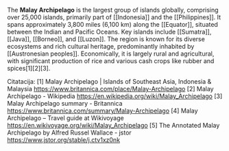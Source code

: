 
The **Malay Archipelago** is the largest group of islands globally, comprising over 25,000 islands, primarily part of [[Indonesia]] and the [[Philippines]]. It spans approximately 3,800 miles (6,100 km) along the [[Equator]], situated between the Indian and Pacific Oceans. Key islands include [[Sumatra]], [[Java]], [[Borneo]], and [[Luzon]]. The region is known for its diverse ecosystems and rich cultural heritage, predominantly inhabited by [[Austronesian peoples]]. 
Economically, it is largely rural and agricultural, with significant production of rice and various cash crops like rubber and spices[1][2][3].

Citatacija:
[1] Malay Archipelago | Islands of Southeast Asia, Indonesia & Malaysia https://www.britannica.com/place/Malay-Archipelago
[2] Malay Archipelago - Wikipedia https://en.wikipedia.org/wiki/Malay_Archipelago
[3] Malay Archipelago summary - Britannica https://www.britannica.com/summary/Malay-Archipelago
[4] Malay Archipelago – Travel guide at Wikivoyage https://en.wikivoyage.org/wiki/Malay_Archipelago
[5] The Annotated Malay Archipelago by Alfred Russel Wallace - jstor https://www.jstor.org/stable/j.ctv1xz0nk
